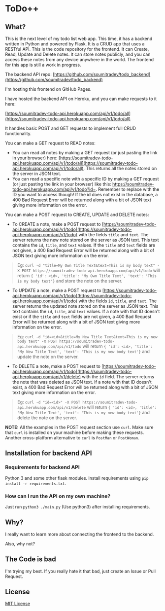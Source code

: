 # ToDo++
## What?
This is the next level of my todo list web app. This time, it has a backend written in Python and powered by Flask. It is a CRUD app that uses a RESTful API. This is the code repository for the frontend. It can Create, Read, Update and Delete notes. It can store notes publicly, and you can access these notes from any device anywhere in the world. The frontend for this app is still a work in progress.

The backend API repo: [https://github.com/soumitradev/todo_backend](https://github.com/soumitradev/todo_backend)

I'm hosting this frontend on GitHub Pages.

I have hosted the backend API on Heroku, and you can make requests to it here:

[https://soumitradev-todo-api.herokuapp.com/api/v1/todo/all](https://soumitradev-todo-api.herokuapp.com/api/v1/todo/all)

It handles basic POST and GET requests to implement full CRUD functionality.

You can make a GET request to READ notes:
- You can read all notes by making a GET request (or just pasting the link in your browser) here: [https://soumitradev-todo-api.herokuapp.com/api/v1/todo/all](https://soumitradev-todo-api.herokuapp.com/api/v1/todo/all). This returns all the notes stored on the server in JSON text.
- You can read a specific note with a specific ID by making a GET request (or just pasting the link in your browser) like this:
[https://soumitradev-todo-api.herokuapp.com/api/v1/todo?id=<id>](https://soumitradev-todo-api.herokuapp.com/api/v1/todo?id=<id>). Remember to replace <id> with the ID you want to access though! If the id does not exist in the database, a 400 Bad Request Error will be returned along with a bit of JSON text giving more information on the error.

You can make a POST request to CREATE, UPDATE and DELETE notes:
- To CREATE a note, make a POST request to [https://soumitradev-todo-api.herokuapp.com/api/v1/todo](https://soumitradev-todo-api.herokuapp.com/api/v1/todo) with the fields `title` and `text`. The server returns the new note stored on the server as JSON text. This text contains the `id`, `title`, and `text` values. If the `title` and `text` fields are not given, a 400 Bad Request Error will be returned along with a bit of JSON text giving more information on the error.
> Eg:
    ```
    curl -d "title=My Own Title Text&text=This is my body text" -X POST https://soumitradev-todo-api.herokuapp.com/api/v1/todo
    ```
    will return `{ 'id': <id>, 'title': 'My Own Title Text', 'text': 'This is my body text'}` and store the note on the server.

- To UPDATE a note, make a POST request to [https://soumitradev-todo-api.herokuapp.com/api/v1/todo](https://soumitradev-todo-api.herokuapp.com/api/v1/todo) with the fields `id`, `title`, and `text`. The server returns the updated note stored on the server as JSON text. This text contains the `id`, `title`, and `text` values. If a note with that ID doesn't exist or if the `title` and `text` fields are not given, a 400 Bad Request Error will be returned along with a bit of JSON text giving more information on the error.

> Eg:
    ```
    curl -d "id=<id>&title=My New Title Text&text=This is my new body text" -X POST https://soumitradev-todo-api.herokuapp.com/api/v1/todo
    ```
    will return `{ 'id': <id>, 'title': 'My New Title Text', 'text': 'This is my new body text'}` and update the note on the server.

- To DELETE a note, make a POST request to [https://soumitradev-todo-api.herokuapp.com/api/v1/todo](https://soumitradev-todo-api.herokuapp.com/api/v1/delete) with the `id` field. The server returns the note that was deleted as JSON text. If a note with that ID doesn't exist, a 400 Bad Request Error will be returned along with a bit of JSON text giving more information on the error.

> Eg:
    ```
    curl -d "id=<id>" -X POST https://soumitradev-todo-api.herokuapp.com/api/v1/delete
    ```
    will return `{ 'id': <id>, 'title': 'My New Title Text', 'text': 'This is my new body text'}` and delete the note on the server.


**NOTE:** All the examples in the POST request section use `curl`. Make sure that `curl` is installed on your machine before making these requests. Another cross-platform alternative to `curl` is `PostMan` or `PostWoman`.

## Installation for backend API
### Requirements for backend API
Python 3 and some other flask modules. Install requirements using `pip install -r requirements.txt`.

### How can I run the API on my own machine?
Just run `python3 ./main.py` (Use python3) after installing requirements.


## Why?
I really want to learn more about connecting the frontend to the backend.

Also, why not?

## The Code is bad
I'm trying my best. If you really hate it that bad, just create an Issue or Pull Request.

## License
[MIT License](./LICENSE)
